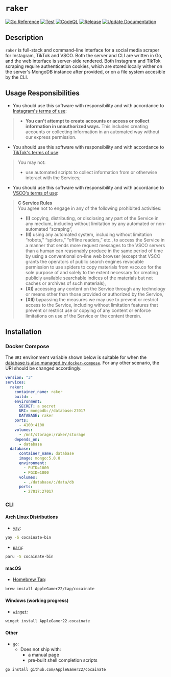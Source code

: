 # `raker`
[![Go Reference](https://pkg.go.dev/badge/github.com/AppleGamer22/raker.svg)](https://pkg.go.dev/github.com/AppleGamer22/raker) [![Test](https://github.com/AppleGamer22/raker/actions/workflows/test.yml/badge.svg)](https://github.com/AppleGamer22/raker/actions/workflows/test.yml) [![CodeQL](https://github.com/AppleGamer22/raker/actions/workflows/codeql.yml/badge.svg)](https://github.com/AppleGamer22/raker/actions/workflows/codeql.yml) [![Release](https://github.com/AppleGamer22/raker/actions/workflows/release.yml/badge.svg)](https://github.com/AppleGamer22/raker/actions/workflows/release.yml) [![Update Documentation](https://github.com/AppleGamer22/raker/actions/workflows/tag.yml/badge.svg)](https://github.com/AppleGamer22/raker/actions/workflows/tag.yml)

## Description
`raker` is full-stack and command-line interface for a social media scraper for Instagram, TikTok and VSCO. Both the server and CLI are written in Go, and the web interface is server-side rendered. Both Instagram and TikTok scraping require authentication cookies, which are stored locally wither on the server's MongoDB instance after provided, or on a file system accesible by the CLI.

## Usage Responsibilities
* You should use this software with responsibility and with accordance to [Instagram's terms of use](https://help.instagram.com/581066165581870):
> * **You can't attempt to create accounts or access or collect information in unauthorized ways.**
> This includes creating accounts or collecting information in an automated way without our express permission.
* You should use this software with responsibility and with accordance to [TikTok's terms of use](https://www.tiktok.com/legal/terms-of-use):
> You may not:
> * use automated scripts to collect information from or otherwise interact with the Services;
* You should use this software with responsibility and with accordance to [VSCO's terms of use](https://vsco.co/about/terms_of_use):
> **C Service Rules**  
> You agree not to engage in any of the following prohibited activities:
> * **(I)** copying, distributing, or disclosing any part of the Service in any medium, including without limitation by any automated or non-automated “scraping”,
> * **(II)** using any automated system, including without limitation “robots,” “spiders,” “offline readers,” etc., to access the Service in a manner that sends more request messages to the VSCO servers than a human can reasonably produce in the same period of time by using a conventional on-line web browser (except that VSCO grants the operators of public search engines revocable permission to use spiders to copy materials from vsco.co for the sole purpose of and solely to the extent necessary for creating publicly available searchable indices of the materials but not caches or archives of such materials),
> * **(XI)** accessing any content on the Service through any technology or means other than those provided or authorized by the Service,
> * **(XII)** bypassing the measures we may use to prevent or restrict access to the Service, including without limitation features that prevent or restrict use or copying of any content or enforce limitations on use of the Service or the content therein.

## Installation
### Docker Compose
The `URI` environment variable shown below is suitable for when the [database is also managed by `docker-compose`](https://github.com/AppleGamer22/raker/wiki/Database#docker-compose-yaml). For any other scenario, the URI should be changed accordingly.

```yaml
version: "3"
services:
  raker:
    container_name: raker
    build: .
    environment:
      SECRET: a secret
      URI: mongodb://database:27017
      DATABASE: raker
    ports:
      - 4100:4100
    volumes:
      - /mnt/storage:/raker/storage
    depends_on:
      - database
  database:
      container_name: database
      image: mongo:5.0.8
      environment:
        - PUID=1000
        - PGID=1000
      volumes:
        - ./database/:/data/db
      ports:
        - 27017:27017
```

### CLI
#### Arch Linux Distributions
* [`yay`](https://github.com/Jguer/yay):
```bash
yay -S cocainate-bin
```
* [`paru`](https://github.com/morganamilo/paru):
```bash
paru -S cocainate-bin
```

#### macOS
* [Homebrew Tap](https://github.com/AppleGamer22/homebrew-tap):
```bash
brew install AppleGamer22/tap/cocainate
```

#### Windows (working progress)
* [`winget`](https://github.com/microsoft/winget-cli):
```bash
winget install AppleGamer22.cocainate
```
#### Other
* `go`:
	* Does not ship with:
		* a manual page
		* pre-built shell completion scripts
```
go install github.com/AppleGamer22/cocainate
```